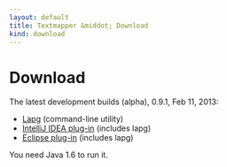 ```yaml
---
layout: default
title: Textmapper &middot; Download
kind: download
---
```


Download
========

The latest development builds (alpha), 0.9.1, Feb 11, 2013:

* [Lapg](http://sourceforge.net/projects/textmapper/files/0.9.1/textmapper-0.9.1.zip/download) (command-line utility)
* [IntelliJ IDEA plug-in](http://sourceforge.net/projects/textmapper/files/0.9.1/tm-idea-0.9.1.zip/download) (includes lapg)
* [Eclipse plug-in](http://sourceforge.net/projects/textmapper/files/0.9.1/tm-eclipse-repo-0.9.1.zip/download) (includes lapg)

You need Java 1.6 to run it.

